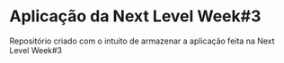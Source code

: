 # Aplicação da Next Level Week#3
Repositório criado com o intuito de armazenar a aplicação feita na Next Level Week#3
